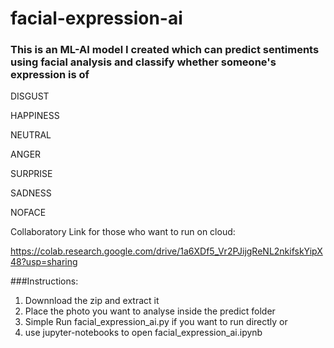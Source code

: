 # facial-expression-ai
### This is an ML-AI model I created which can predict sentiments using facial analysis and classify whether someone's expression is of

DISGUST

HAPPINESS

NEUTRAL 

ANGER 

SURPRISE

SADNESS

NOFACE

Collaboratory Link for those who want to run on cloud:

https://colab.research.google.com/drive/1a6XDf5_Vr2PJijgReNL2nkifskYipX48?usp=sharing

###Instructions:
1. Downnload the zip and extract it 
2. Place the photo you want to analyse inside the predict folder
3. Simple Run facial_expression_ai.py if you want to run directly 
or 
3. use jupyter-notebooks to open facial_expression_ai.ipynb
